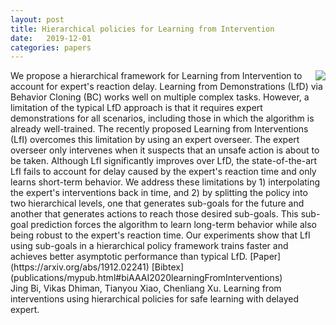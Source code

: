 ```yaml
---
layout: post
title: Hierarchical policies for Learning from Intervention
date:   2019-12-01
categories: papers
---
```



<img style="float:right" src="/images/Jing-Bi-AAAI-2020-idea-summary.png" />
We propose a hierarchical framework for Learning from Intervention to account
for expert's reaction delay.
Learning from Demonstrations (LfD) via Behavior Cloning (BC) works well on multiple complex tasks. However, a limitation of the typical LfD approach is that it requires expert demonstrations for all scenarios, including those in which the algorithm is already well-trained. The recently proposed Learning from Interventions (LfI) overcomes this limitation by using an expert overseer. The expert overseer only intervenes when it suspects that an unsafe action is about to be taken. Although LfI significantly improves over LfD, the state-of-the-art LfI fails to account for delay caused by the expert's reaction time and only learns short-term behavior. We address these limitations by 1) interpolating the expert's interventions back in time, and 2) by splitting the policy into two hierarchical levels, one that generates sub-goals for the future and another that generates actions to reach those desired sub-goals. This sub-goal prediction forces the algorithm to learn long-term behavior while also being robust to the expert's reaction time. Our experiments show that LfI using sub-goals in a hierarchical policy framework trains faster and achieves better asymptotic performance than typical LfD.
[Paper](https://arxiv.org/abs/1912.02241)
[Bibtex](publications/mypub.html#biAAAI2020learningFromInterventions)

<div class="bibtexitem" style="clear:both" >
Jing Bi, Vikas Dhiman, Tianyou Xiao, Chenliang Xu.
Learning from interventions using hierarchical policies for safe learning with delayed expert.
</div>
